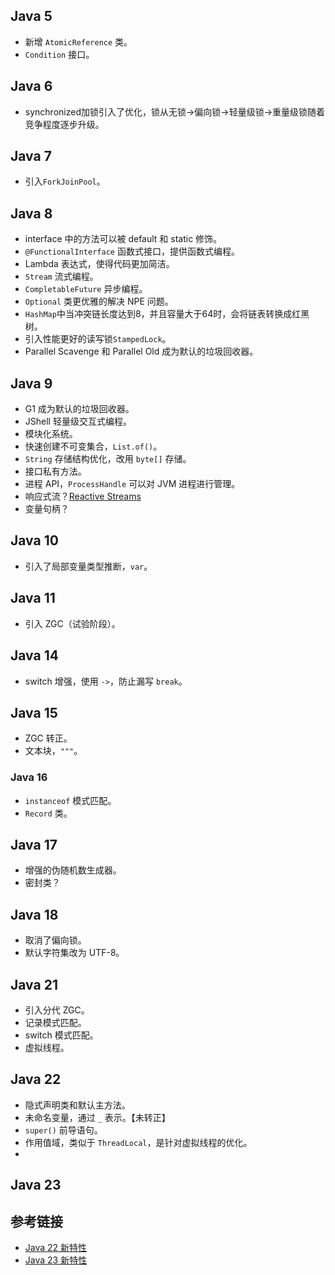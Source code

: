 ## Java 5
* 新增 `AtomicReference` 类。
* `Condition` 接口。
## Java 6
* synchronized加锁引入了优化，锁从无锁->偏向锁->轻量级锁->重量级锁随着竞争程度逐步升级。
## Java 7
* 引入`ForkJoinPool`。
## Java 8
* interface 中的方法可以被 default 和 static 修饰。
* `@FunctionalInterface` 函数式接口，提供函数式编程。
* Lambda 表达式，使得代码更加简洁。
* `Stream` 流式编程。
* `CompletableFuture` 异步编程。
* `Optional` 类更优雅的解决 NPE 问题。
* `HashMap`中当冲突链长度达到8，并且容量大于64时，会将链表转换成红黑树。
* 引入性能更好的读写锁`StampedLock`。
* Parallel Scavenge 和 Parallel Old 成为默认的垃圾回收器。
## Java 9
* G1 成为默认的垃圾回收器。
* JShell 轻量级交互式编程。
* 模块化系统。
* 快速创建不可变集合，`List.of()`。
* `String` 存储结构优化，改用 `byte[]` 存储。
* 接口私有方法。
* 进程 API，`ProcessHandle` 可以对 JVM 进程进行管理。
* 响应式流？[Reactive Streams](https://www.cnblogs.com/IcanFixIt/p/7245377.html)
* 变量句柄？
## Java 10
* 引入了局部变量类型推断，`var`。
## Java 11
* 引入 ZGC（试验阶段）。
## Java 14
* switch 增强，使用 `->`，防止漏写 `break`。
## Java 15
* ZGC 转正。
* 文本块，`"""`。
### Java 16
* `instanceof` 模式匹配。
* `Record` 类。
## Java 17
* 增强的伪随机数生成器。
* 密封类？
## Java 18
* 取消了偏向锁。
* 默认字符集改为 UTF-8。
## Java 21
* 引入分代 ZGC。
* 记录模式匹配。
* switch 模式匹配。
* 虚拟线程。
## Java 22
* 隐式声明类和默认主方法。
* 未命名变量，通过 `_` 表示。【未转正】
* `super()` 前导语句。
* 作用值域，类似于 `ThreadLocal`，是针对虚拟线程的优化。
* 
## Java 23

## 参考链接
* [Java 22 新特性](https://juejin.cn/post/7348625988140711986)
* [Java 23 新特性](https://blog.csdn.net/cheng_fu/article/details/140365668)